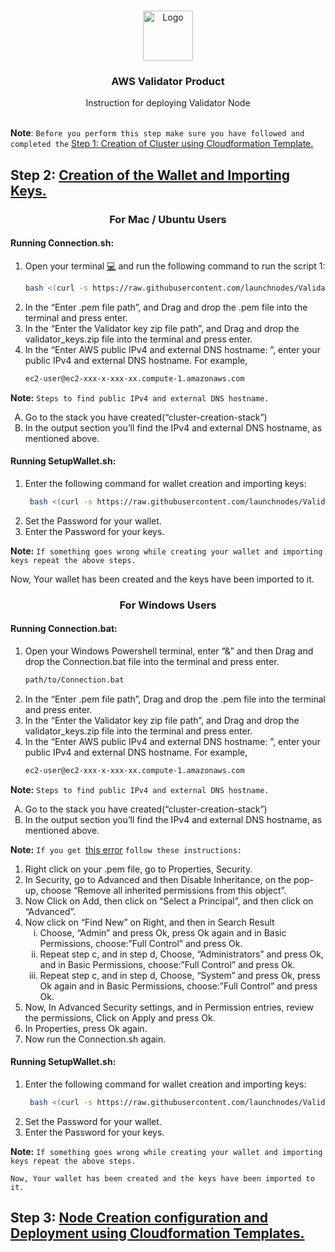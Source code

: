 

<br />
<p align="center">
  <a href="https://www.launchnodes.com/">
    <img src="https://logo-public.s3.us-east-2.amazonaws.com/app+icon.png" alt="Logo" width="80" height="80">
  </a>

  <h3 align="center">AWS Validator Product</h3>

  <p align="center">
    Instruction for deploying Validator Node
    <br />
   <br />
    
  </p>
</p>

 **Note**: `Before you perform this step make sure you have followed and completed the` [Step 1: Creation of Cluster using Cloudformation Template.](https://docs.google.com/document/d/1gvCvYPKeZ3xUk9R1qXl8ALTo8PTOdgxSnCmob8Yh2RA/edit?usp=sharing)


## Step 2: [Creation of the Wallet and Importing Keys.](https://docs.google.com/document/d/1gvCvYPKeZ3xUk9R1qXl8ALTo8PTOdgxSnCmob8Yh2RA/edit?usp=sharing)


<h3 align="center">
  For Mac / Ubuntu Users
</h3>
<h4>Running Connection.sh:</h4>

1. Open your terminal [💻](#-terminal-) and run the following command to run the script 1:
   ```sh
   bash <(curl -s https://raw.githubusercontent.com/launchnodes/ValidatorNodeProduct/main/Scripts/Connection.sh)
   ```
2. In the “Enter .pem file path”, and Drag and drop the .pem file into the terminal and press enter.
3. In the “Enter the Validator key zip file path”, and Drag and drop the validator_keys.zip file into the terminal and press enter.
4. In the “Enter AWS public IPv4 and external DNS hostname: ”, enter your public IPv4 and external DNS hostname. For example,
   ```sh
   ec2-user@ec2-xxx-x-xxx-xx.compute-1.amazonaws.com
   ```

**Note:** `Steps to find public IPv4 and external DNS hostname.`


  <ol type="A">
    <li>Go to the stack you have created(“cluster-creation-stack”)</li>
    <li>In the output section you’ll find the IPv4 and external DNS hostname, as mentioned above.</li>
  </ol>
  


<h4>Running SetupWallet.sh:</h4>

1. Enter the following command for wallet creation and importing keys:
   ```sh
    bash <(curl -s https://raw.githubusercontent.com/launchnodes/ValidatorNodeProduct/main/Scripts/SetupWallet.sh)
   ```
2. Set the Password for your wallet.
3. Enter the Password for your keys.

**Note:** `If something goes wrong while creating your wallet and importing keys repeat the above steps.`

 Now, Your wallet has been created and the keys have been imported to it.

<h3 align="center">
  For Windows Users
</h3>

<h4>Running Connection.bat:</h4>

1. Open your Windows Powershell terminal, enter “&” and then Drag and drop the Connection.bat file into the terminal and press enter.
   ```sh
   path/to/Connection.bat
   ```
2. In the “Enter .pem file path”,  Drag and drop the .pem file into the terminal and press enter.
3. In the “Enter the Validator key zip file path”, and Drag and drop the validator_keys.zip file into the terminal and press enter.
4. In the “Enter AWS public IPv4 and external DNS hostname: ”, enter your public IPv4 and external DNS hostname. For example,
   ```sh
   ec2-user@ec2-xxx-x-xxx-xx.compute-1.amazonaws.com
   ```
   
**Note:** `Steps to find public IPv4 and external DNS hostname.`


<ol type="A">
   <li>Go to the stack you have created(“cluster-creation-stack”)</li>
   <li>In the output section you’ll find the IPv4 and external DNS hostname, as mentioned above.</li>
</ol>

**Note:** `If you get `[this error](https://drive.google.com/file/d/1teXPhT2heZAUqL1edwNos9KPP4gZ12em/view?usp=sharing) `follow these instructions:`


<ol type="1">
   <li>Right click on your .pem file, go to Properties, Security.</li>
   <li>In Security, go to Advanced and then Disable Inheritance, on the pop-up, choose “Remove all inherited permissions from this object”.</li>
  <li>Now Click on Add, then click on “Select a Principal”, and then click on “Advanced”.</li>
  <li>Now click on “Find New” on Right, and then in Search Result
    <ol type = "i">
      <li>Choose, “Admin” and press Ok, press Ok again and in Basic Permissions, choose:”Full Control” and press Ok.</li>
      <li>Repeat step c, and in step d, Choose, “Administrators” and press Ok, and in Basic Permissions, choose:”Full Control” and press Ok.</li>
      <li>Repeat step c, and in step d, Choose, “System” and press Ok, press Ok again and in Basic Permissions, choose:”Full Control” and press Ok.</li>
    </ol>
  </li>
  <li>Now, In Advanced Security settings, and in Permission entries, review the permissions, Click on Apply and press Ok.</li>
  <li>In Properties, press Ok again.</li>
  <li>Now run the Connection.sh again.</li>
</ol>

<h4>Running SetupWallet.sh:</h4>

1. Enter the following command for wallet creation and importing keys:
   ```sh
    bash <(curl -s https://raw.githubusercontent.com/launchnodes/ValidatorNodeProduct/main/Scripts/SetupWallet.sh)
   ```
2. Set the Password for your wallet.
3. Enter the Password for your keys.


**Note:** `If something goes wrong while creating your wallet and importing keys repeat the above steps.`

 `Now, Your wallet has been created and the keys have been imported to it.`
 
## Step 3: [Node Creation configuration and Deployment using Cloudformation Templates.](https://docs.google.com/document/d/1gvCvYPKeZ3xUk9R1qXl8ALTo8PTOdgxSnCmob8Yh2RA/edit?usp=sharing)


